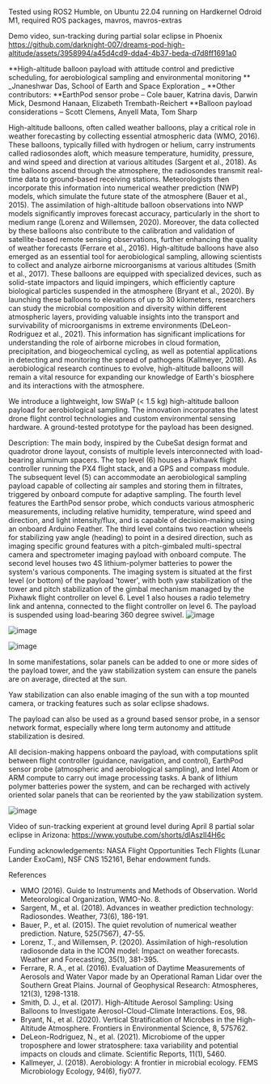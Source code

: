Tested using ROS2 Humble, on Ubuntu 22.04 running on Hardkernel Odroid M1, required ROS packages, mavros, mavros-extras 

Demo video, sun-tracking during partial solar eclipse in Phoenix
https://github.com/darknight-007/dreams-pod-high-altitude/assets/3958994/a45d4cd9-dda4-4b37-beda-d7d8ff1691a0

**High-altitude balloon payload with attitude control and predictive scheduling, for aerobiological sampling and environmental monitoring 
**
_Jnaneshwar Das, School of Earth and Space Exploration 
_
**Other contributors: 
**EarthPod sensor probe – Cole bauer, Katrina davis, Darwin Mick, Desmond Hanaan, Elizabeth Trembath-Reichert
**Balloon payload considerations – Scott Clemens, Anyell Mata, Tom Sharp

High-altitude balloons, often called weather balloons, play a critical role in weather forecasting by collecting essential atmospheric data (WMO, 2016). These balloons, typically filled with hydrogen or helium, carry instruments called radiosondes aloft, which measure temperature, humidity, pressure, and wind speed and direction at various altitudes (Sargent et al., 2018). As the balloons ascend through the atmosphere, the radiosondes transmit real-time data to ground-based receiving stations. Meteorologists then incorporate this information into numerical weather prediction (NWP) models, which simulate the future state of the atmosphere (Bauer et al., 2015). The assimilation of high-altitude balloon observations into NWP models significantly improves forecast accuracy, particularly in the short to medium range (Lorenz and Willemsen, 2020). Moreover, the data collected by these balloons also contribute to the calibration and validation of satellite-based remote sensing observations, further enhancing the quality of weather forecasts (Ferrare et al., 2016). High-altitude balloons have also emerged as an essential tool for aerobiological sampling, allowing scientists to collect and analyze airborne microorganisms at various altitudes (Smith et al., 2017). These balloons are equipped with specialized devices, such as solid-state impactors and liquid impingers, which efficiently capture biological particles suspended in the atmosphere (Bryant et al., 2020). By launching these balloons to elevations of up to 30 kilometers, researchers can study the microbial composition and diversity within different atmospheric layers, providing valuable insights into the transport and survivability of microorganisms in extreme environments (DeLeon-Rodriguez et al., 2021). This information has significant implications for understanding the role of airborne microbes in cloud formation, precipitation, and biogeochemical cycling, as well as potential applications in detecting and monitoring the spread of pathogens (Kallmeyer, 2018). As aerobiological research continues to evolve, high-altitude balloons will remain a vital resource for expanding our knowledge of Earth's biosphere and its interactions with the atmosphere.

We introduce a lightweight, low SWaP (< 1.5 kg) high-altitude balloon payload for aerobiological sampling. The innovation incorporates the latest drone flight control technologies and custom environmental sensing hardware. A ground-tested prototype for the payload has been designed.

Description: The main body, inspired by the CubeSat design format and quadrotor drone layout, consists of multiple levels interconnected with load-bearing aluminum spacers. The top level (6) houses a Pixhawk flight controller running the PX4 flight stack, and a GPS and compass module. The subsequent level (5) can accommodate an aerobiological sampling payload capable of collecting air samples and storing them in filtrates, triggered by onboard compute for adaptive sampling. The fourth level features the EarthPod sensor probe, which conducts various atmospheric measurements, including relative humidity, temperature, wind speed and direction, and light intensity/flux, and is capable of decision-making using an onboard Arduino Feather. The third level contains two reaction wheels for stabilizing yaw angle (heading) to point in a desired direction, such as imaging specific ground features with a pitch-gimbaled multi-spectral camera and spectrometer imaging payload with onboard compute. The second level houses two 4S lithium-polymer batteries to power the system's various components. The imaging system is situated at the first level (or bottom) of the payload 'tower', with both yaw stabilization of the tower and pitch stabilization of the gimbal mechanism managed by the Pixhawk flight controller on level 6. Level 1 also houses a radio telemetry link and antenna, connected to the flight controller on level 6. The payload is suspended using load-bearing 360 degree swivel. 
![image](https://github.com/darknight-007/dreams-pod-high-altitude/assets/3958994/82b1199c-2163-4a96-8eea-ca734cfbffe7)



![image](https://github.com/darknight-007/dreams-pod-high-altitude/assets/3958994/3326ffeb-d4bd-4b31-a082-8ec8b4db836c)



![image](https://github.com/darknight-007/dreams-pod-high-altitude/assets/3958994/ee785b45-6aeb-4c6c-bdc6-8917d78ce8d2)
 

In some manifestations, solar panels can be added to one or more sides of the payload tower, and the yaw stabilization system can ensure the panels are on average, directed at the sun. 

Yaw stabilization can also enable imaging of the sun with a top mounted camera, or tracking features such as solar eclipse shadows. 

The payload can also be used as a ground based sensor probe, in a sensor network format, especially where long term autonomy and attitude stabilization is desired. 

All decision-making happens onboard the payload, with computations split between flight controller (guidance, navigation, and control), EarthPod sensor probe (atmospheric and aerobiological sampling), and Intel Atom or ARM compute to carry out image processing tasks. A bank of lithium polymer batteries power the system, and can be recharged with actively oriented solar panels that can be reoriented by the yaw stabilization system. 


![image](https://github.com/darknight-007/dreams-pod-high-altitude/assets/3958994/ffbbd9b4-0b26-4eef-856f-b4dff0201f8b)

Video of sun-tracking experient at ground level during April 8 partial solar eclipse in Arizona: https://www.youtube.com/shorts/dlAszII4H6c

Funding acknowledgements: 
NASA Flight Opportunities Tech Flights (Lunar Lander ExoCam), NSF CNS 152161, Behar endowment funds. 


References 

* WMO (2016). Guide to Instruments and Methods of Observation. World Meteorological Organization, WMO-No. 8.
* Sargent, M., et al. (2018). Advances in weather prediction technology: Radiosondes. Weather, 73(6), 186-191.
* Bauer, P., et al. (2015). The quiet revolution of numerical weather prediction. Nature, 525(7567), 47-55.
* Lorenz, T., and Willemsen, P. (2020). Assimilation of high-resolution radiosonde data in the ICON model: Impact on weather forecasts. Weather and Forecasting, 35(1), 381-395.
* Ferrare, R. A., et al. (2016). Evaluation of Daytime Measurements of Aerosols and Water Vapor made by an Operational Raman Lidar over the Southern Great Plains. Journal of Geophysical Research: Atmospheres, 121(3), 1298-1318.
* Smith, D. J., et al. (2017). High-Altitude Aerosol Sampling: Using Balloons to Investigate Aerosol-Cloud-Climate Interactions. Eos, 98.
* Bryant, N., et al. (2020). Vertical Stratification of Microbes in the High-Altitude Atmosphere. Frontiers in Environmental Science, 8, 575762.
* DeLeon-Rodriguez, N., et al. (2021). Microbiome of the upper troposphere and lower stratosphere: taxa variability and potential impacts on clouds and climate. Scientific Reports, 11(1), 5460.
* Kallmeyer, J. (2018). Aerobiology: A frontier in microbial ecology. FEMS Microbiology Ecology, 94(6), fiy077.
